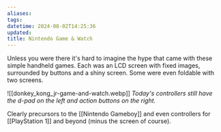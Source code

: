 ```yaml
---
aliases: 
tags: 
datetime: 2024-08-02T14:25:36
updated: 
title: Nintendo Game & Watch
---
```

Unless you were there it's hard to imagine the hype that came with these simple handheld games. Each was an LCD screen with fixed images, surrounded by buttons and a shiny screen. Some were even foldable with two screens.

![[donkey_kong_jr-game-and-watch.webp]]
*Today's controllers still have the d-pad on the left and action buttons on the right.*

Clearly precursors to the [[Nintendo Gameboy]] and even controllers for [[PlayStation 1]] and beyond (minus the screen of course).